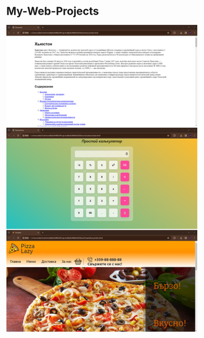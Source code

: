 # My-Web-Projects

<div>
<img width="500" src="Huston/HustonSite.png"/>
<img width="500" src="Calculator/CalculatorSite.png"/>
<img width="500" src="PizzaDelivery/PizzaSite.png"/>
</div>
